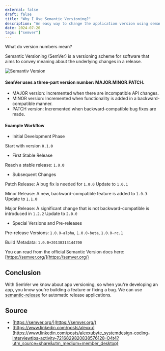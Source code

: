 ```yaml
---
external: false
draft: false
title: "Why I Use Semantic Versioning?"
description: "An easy way to change the application version using semantic versioning"
date: 2024-07-20
tags: ["semver"]
---
```


What do version numbers mean? 

Semantic Versioning (SemVer) is a versioning scheme for software that aims to convey meaning about the underlying changes in a release. 

![Semantiv Version](/static/blog/semantic-version/1720626312974.gif)
 
#### SemVer uses a three-part version number: MAJOR.MINOR.PATCH. 
 
- MAJOR version: Incremented when there are incompatible API changes. 
- MINOR version: Incremented when functionality is added in a backward-compatible manner. 
- PATCH version: Incremented when backward-compatible bug fixes are made. 
 
#### Example Workflow 
- Initial Development Phase 

Start with version `0.1.0`

- First Stable Release 

Reach a stable release: `1.0.0`

- Subsequent Changes 

Patch Release: A bug fix is needed for `1.0.0` Update to `1.0.1`

Minor Release: A new, backward-compatible feature is added to `1.0.3` Update to `1.1.0`

Major Release: A significant change that is not backward-compatible is introduced in `1.2.2` Update to `2.0.0`
 
- Special Versions and Pre-releases 

Pre-release Versions: `1.0.0-alpha`, `1.0.0-beta`, `1.0.0-rc.1`

Build Metadata: `1.0.0+20130313144700`

You can read from the official Semantic Version docs here:
[https://semver.org/](https://semver.org/)

## Conclusion

With SemVer we know about app versioning, so when you're developing an app, you know you're building a feature or fixing a bug. We can use [semantic-release](https://github.com/semantic-release/semantic-release) for automatic release applications.

## Source
- [https://semver.org/](https://semver.org/)
- [https://www.linkedin.com/posts/alexxu](https://www.linkedin.com/posts/alexxubyte_systemdesign-coding-interviewtips-activity-7216829820838576128-O4t4?utm_source=share&utm_medium=member_desktop)